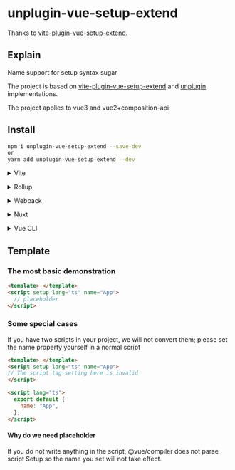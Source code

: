 # unplugin-vue-setup-extend

Thanks to [vite-plugin-vue-setup-extend](https://github.com/vbenjs/vite-plugin-vue-setup-extend).

## Explain

Name support for setup syntax sugar

The project is based on [vite-plugin-vue-setup-extend](https://github.com/vbenjs/vite-plugin-vue-setup-extend) and [unplugin](https://github.com/unjs/unplugin) implementations.

The project applies to vue3 and vue2+composition-api

## Install

```bash
npm i unplugin-vue-setup-extend --save-dev
or
yarn add unplugin-vue-setup-extend --dev
```

<details>
<summary>Vite</summary><br>

```ts
// vite.config.ts
import VueSetupExtend from "unplugin-vue-setup-extend/vite";

export default defineConfig({
  plugins: [
    VueSetupExtend({
      /* options */
    }),
  ],
});
```

Example: [`examples/vite`](./examples/vite)

<br></details>

<details>
<summary>Rollup</summary><br>

```ts
// rollup.config.js
import VueSetupExtend from "unplugin-vue-setup-extend/rollup";
export default {
  plugins: [
    VueSetupExtend({
      /* options */
    }),
  ],
};
```

<br></details>

<details>
<summary>Webpack</summary><br>

```ts
// webpack.config.js
module.exports = {
  /* ... */
  plugins: [
    require("unplugin-vue-setup-extend/webpack")({
      /* options */
    }),
  ],
};
```

<br></details>

<details>
<summary>Nuxt</summary><br>

```ts
// nuxt.config.js
export default {
  buildModules: [
    [
      "unplugin-vue-setup-extend/nuxt",
      {
        /* options */
      },
    ],
  ],
};
```

> This module works for both Nuxt 2 and [Nuxt Vite](https://github.com/nuxt/vite)

<br></details>

<details>
<summary>Vue CLI</summary><br>

```ts
// vue.config.js
module.exports = {
  configureWebpack: {
    plugins: [
      require("unplugin-vue-setup-extend/webpack")({
        /* options */
      }),
    ],
  },
};
```

Example: [`examples/vue-cli`](./examples/vue-cli)
<br></details>

## Template

### The most basic demonstration

```html
<template> </template>
<script setup lang="ts" name="App">
  // placeholder
</script>
```

### Some special cases

If you have two scripts in your project, we will not convert them; please set the name property yourself in a normal script

```html
<template> </template>
<script setup lang="ts" name="App">
// The script tag setting here is invalid
</script>

<script lang="ts">
  export default {
    name: "App",
  };
</script>
```
#### Why do we need placeholder 

If you do not write anything in the script, @vue/compiler does not parse script Setup so the name you set will not take effect.